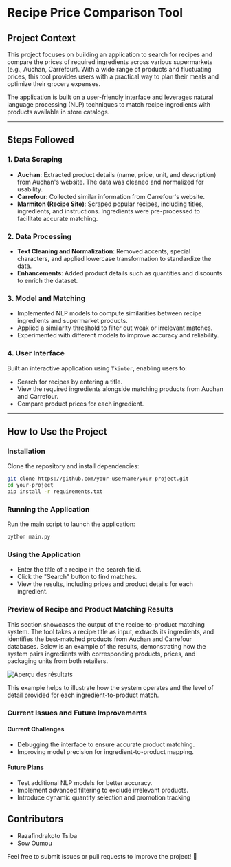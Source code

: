# Recipe Price Comparison Tool

## Project Context
This project focuses on building an application to search for recipes and compare the prices of required ingredients across various supermarkets (e.g., Auchan, Carrefour). With a wide range of products and fluctuating prices, this tool provides users with a practical way to plan their meals and optimize their grocery expenses.

The application is built on a user-friendly interface and leverages natural language processing (NLP) techniques to match recipe ingredients with products available in store catalogs.

---

## Steps Followed

### 1. Data Scraping
- **Auchan**: Extracted product details (name, price, unit, and description) from Auchan's website. The data was cleaned and normalized for usability.
- **Carrefour**: Collected similar information from Carrefour's website.
- **Marmiton (Recipe Site)**: Scraped popular recipes, including titles, ingredients, and instructions. Ingredients were pre-processed to facilitate accurate matching.

### 2. Data Processing
- **Text Cleaning and Normalization**: Removed accents, special characters, and applied lowercase transformation to standardize the data.
- **Enhancements**: Added product details such as quantities and discounts to enrich the dataset.

### 3. Model and Matching
- Implemented NLP models to compute similarities between recipe ingredients and supermarket products.
- Applied a similarity threshold to filter out weak or irrelevant matches.
- Experimented with different models to improve accuracy and reliability.

### 4. User Interface
Built an interactive application using `Tkinter`, enabling users to:
- Search for recipes by entering a title.
- View the required ingredients alongside matching products from Auchan and Carrefour.
- Compare product prices for each ingredient.

---

## How to Use the Project

### Installation
Clone the repository and install dependencies:
```bash
git clone https://github.com/your-username/your-project.git
cd your-project
pip install -r requirements.txt
```

### Running the Application
Run the main script to launch the application:
```bash
python main.py
```

### Using the Application
- Enter the title of a recipe in the search field.
- Click the "Search" button to find matches.
- View the results, including prices and product details for each ingredient.

### Preview of Recipe and Product Matching Results
This section showcases the output of the recipe-to-product matching system. The tool takes a recipe title as input, extracts its ingredients, and identifies the best-matched products from Auchan and Carrefour databases. Below is an example of the results, demonstrating how the system pairs ingredients with corresponding products, prices, and packaging units from both retailers.


![Aperçu des résultats](https://github.com/Ousow/Projet-adv_prog/blob/main/Capture%20d'%C3%A9cran%202025-01-13%20105831.png)


This example helps to illustrate how the system operates and the level of detail provided for each ingredient-to-product match.


### Current Issues and Future Improvements

#### Current Challenges
- Debugging the interface to ensure accurate product matching.
- Improving model precision for ingredient-to-product mapping.

#### Future Plans
- Test additional NLP models for better accuracy.
- Implement advanced filtering to exclude irrelevant products.
- Introduce dynamic quantity selection and promotion tracking

## Contributors
- Razafindrakoto Tsiba
- Sow Oumou

Feel free to submit issues or pull requests to improve the project! 🚀
